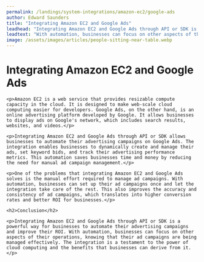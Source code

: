 ```yaml
---
permalink: /landings/system-integrations/amazon-ec2/google-ads
author: Edward Saunders
title: "Integrating Amazon EC2 and Google Ads"
leadhead: "Integrating Amazon EC2 and Google Ads through API or SDK is a powerful way for businesses to automate their advertising campaigns and improve their ROI"
leadtext: "With automation, businesses can focus on other aspects of their operations, knowing that their ad campaigns are being managed effectively. The integration is a testament to the power of cloud computing and the benefits that businesses can derive from it."
image: /assets/images/articles/people-sitting-near-table.webp
---
```

<div class="arttext">
	<h1>Integrating Amazon EC2 and Google Ads</h1>

	<p>Amazon EC2 is a web service that provides resizable compute capacity in the cloud. It is designed to make web-scale cloud computing easier for developers. Google Ads, on the other hand, is an online advertising platform developed by Google. It allows businesses to display ads on Google's network, which includes search results, websites, and videos.</p>

	<p>Integrating Amazon EC2 and Google Ads through API or SDK allows businesses to automate their advertising campaigns on Google Ads. The integration enables businesses to dynamically create and manage their ads, set keyword bids, and track their advertising performance metrics. This automation saves businesses time and money by reducing the need for manual ad campaign management.</p>

	<p>One of the problems that integrating Amazon EC2 and Google Ads solves is the manual effort required to manage ad campaigns. With automation, businesses can set up their ad campaigns once and let the integration take care of the rest. This also improves the accuracy and consistency of ad campaigns, which translates into higher conversion rates and better ROI for businesses.</p>

	<h2>Conclusion</h2>

	<p>Integrating Amazon EC2 and Google Ads through API or SDK is a powerful way for businesses to automate their advertising campaigns and improve their ROI. With automation, businesses can focus on other aspects of their operations, knowing that their ad campaigns are being managed effectively. The integration is a testament to the power of cloud computing and the benefits that businesses can derive from it.</p>

</div>